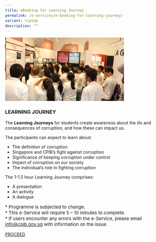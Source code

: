 ```yaml
---
title: eBooking for Learning Journey
permalink: /e-services/e-booking-for-learning-journey/
variant: tiptap
description: ""
---
```

<img src="/images/book_learning-journey.jpg" alt="Learning Journey">

### **LEARNING JOURNEY**

The **Learning Journeys** for students create awareness about the ills and consequences of corruption, and how these can impact us.

The participants can expect to learn about:
* The definition of corruption
* Singapore and CPIB’s fight against corruption
* Significance of keeping corruption under control
* Impact of corruption on our society
* The individual’s role in fighting corruption

The 1-1.5 hour Learning Journey comprises:
* A presentation
* An activity
* A dialogue

<p style="font-size:15px">
* Programme is subjected to change.<br>
* This e-Service will require 5 – 10 minutes to complete.<br>
* If users encounter any errors with the e-Service, please email <a href="mailto: info@cpib.gov.sg">info@cpib.gov.sg</a> with information on the issue.
</p>

<a class="button_special" href="https://go.gov.sg/learningjourneycpib">PROCEED</a>